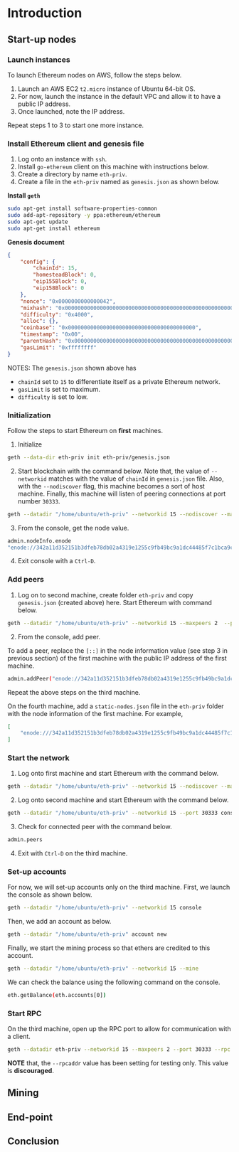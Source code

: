 # Introduction

## Start-up nodes

### Launch instances

To launch Ethereum nodes on AWS, follow the steps below.

1. Launch an AWS EC2 `t2.micro` instance of Ubuntu 64-bit OS.
2. For now, launch the instance in the default VPC and allow it to have a public IP address.
3. Once launched, note the IP address.

Repeat steps 1 to 3 to start one more instance.

### Install Ethereum client and genesis file

1. Log onto an instance with `ssh`.
2. Install `go-ethereum` client on this machine with instructions below.
3. Create a directory by name `eth-priv`.
4. Create a file in the `eth-priv` named as `genesis.json` as shown below.

**Install `geth`**

```bash
sudo apt-get install software-properties-common
sudo add-apt-repository -y ppa:ethereum/ethereum
sudo apt-get update
sudo apt-get install ethereum
```

**Genesis document**

```json
{
    "config": {
        "chainId": 15,
        "homesteadBlock": 0,
        "eip155Block": 0,
        "eip158Block": 0
    },
    "nonce": "0x0000000000000042",
    "mixhash": "0x0000000000000000000000000000000000000000000000000000000000000000",
    "difficulty": "0x4000",
    "alloc": {},
    "coinbase": "0x0000000000000000000000000000000000000000",
    "timestamp": "0x00",
    "parentHash": "0x0000000000000000000000000000000000000000000000000000000000000000",
    "gasLimit": "0xffffffff"
}
```

NOTES:
The `genesis.json` shown above has

* `chainId` set to `15` to differentiate itself as a private Ethereum network.
* `gasLimit` is set to maximum.
* `difficulty` is set to low.

### Initialization

Follow the steps to start Ethereum on **first** machines.

1. Initialize

```bash
geth --data-dir eth-priv init eth-priv/genesis.json
```

2. Start blockchain with the command below. Note that, the value of `--networkid` matches with the value of `chainId` in `genesis.json` file. Also, with the `--nodiscover` flag, this machine becomes a sort of host machine. Finally, this machine will listen of peering connections at port number `30333`.

```bash
geth --datadir "/home/ubuntu/eth-priv" --networkid 15 --nodiscover --maxpeers 3  --port 30333 console
```

3. From the console, get the node value.

```bash
admin.nodeInfo.enode
"enode://342a11d352151b3dfeb78db02a4319e1255c9fb49bc9a1dc44485f7c1bca9cc638540833e4577016f9a6180d1e911d907280af9b3892c53120e1e30619594eba@[::]:30333?discport=0"
```

4. Exit console with a `Ctrl-D`.

### Add peers

1. Log on to second machine, create folder `eth-priv` and copy `genesis.json` (created above) here. Start Ethereum with command below.

```bash
geth --datadir "/home/ubuntu/eth-priv" --networkid 15 --maxpeers 2  --port 30333 console
```

2. From the console, add peer.

To add a peer, replace the `[::]` in the node information value (see step 3 in previous section) of the first machine with the public IP address of the first machine.

```bash
admin.addPeer("enode://342a11d352151b3dfeb78db02a4319e1255c9fb49bc9a1dc44485f7c1bca9cc638540833e4577016f9a6180d1e911d907280af9b3892c53120e1e30619594eba@18.0.0.0:30333?discport=0")
```

Repeat the above steps on the third machine.

On the fourth machine, add a `static-nodes.json` file in the `eth-priv` folder with the node information of the first machine. For example,

```json
[
    "enode:///342a11d352151b3dfeb78db02a4319e1255c9fb49bc9a1dc44485f7c1bca9cc638540833e4577016f9a6180d1e911d907280af9b3892c53120e1e30619594eba@18.0.0.0:30333"
]
```

### Start the network

1. Log onto first machine and start Ethereum with the command below.

```bash
geth --datadir "/home/ubuntu/eth-priv" --networkid 15 --nodiscover --maxpeers 2  --port 30333 console
```

2. Log onto second machine and start Ethereum with the command below.

```bash
geth --datadir "/home/ubuntu/eth-priv" --networkid 15 --port 30333 console
```

3. Check for connected peer with the command below.

```bash
admin.peers
```

4. Exit with `Ctrl-D` on the third machine.

### Set-up accounts

For now, we will set-up accounts only on the third machine. First, we launch the console as shown below.

```bash
geth --datadir "/home/ubuntu/eth-priv" --networkid 15 console
```

Then, we add an account as below.

```bash
geth --datadir "/home/ubuntu/eth-priv" account new
```

Finally, we start the mining process so that ethers are credited to this account.

```bash
geth --datadir "/home/ubuntu/eth-priv" --networkid 15 --mine
```

We can check the balance using the following command on the console.

```bash
eth.getBalance(eth.accounts[0])
```

### Start RPC

On the third machine, open up the RPC port to allow for communication with a client.

```bash
geth --datadir eth-priv --networkid 15 --maxpeers 2 --port 30333 --rpc --rpcapi "web3,eth,personal" --rpcaddr "0.0.0.0" --rpccorsdomain "*"
```

**NOTE** that, the `--rpcaddr` value has been setting for testing only. This value is **discouraged**.

## Mining

## End-point

## Conclusion
